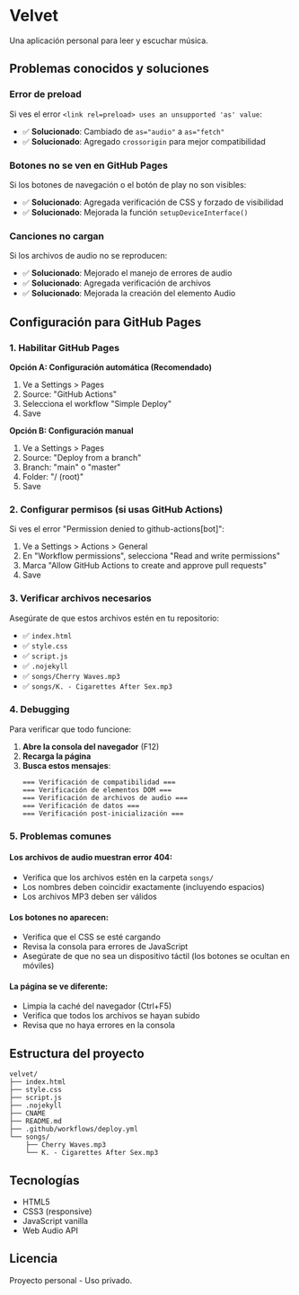 # Velvet

Una aplicación personal para leer y escuchar música.

## Problemas conocidos y soluciones

### Error de preload

Si ves el error `<link rel=preload> uses an unsupported 'as' value`:

- ✅ **Solucionado**: Cambiado de `as="audio"` a `as="fetch"`
- ✅ **Solucionado**: Agregado `crossorigin` para mejor compatibilidad

### Botones no se ven en GitHub Pages

Si los botones de navegación o el botón de play no son visibles:

- ✅ **Solucionado**: Agregada verificación de CSS y forzado de visibilidad
- ✅ **Solucionado**: Mejorada la función `setupDeviceInterface()`

### Canciones no cargan

Si los archivos de audio no se reproducen:

- ✅ **Solucionado**: Mejorado el manejo de errores de audio
- ✅ **Solucionado**: Agregada verificación de archivos
- ✅ **Solucionado**: Mejorada la creación del elemento Audio

## Configuración para GitHub Pages

### 1. Habilitar GitHub Pages

**Opción A: Configuración automática (Recomendado)**

1. Ve a Settings > Pages
2. Source: "GitHub Actions"
3. Selecciona el workflow "Simple Deploy"
4. Save

**Opción B: Configuración manual**

1. Ve a Settings > Pages
2. Source: "Deploy from a branch"
3. Branch: "main" o "master"
4. Folder: "/ (root)"
5. Save

### 2. Configurar permisos (si usas GitHub Actions)

Si ves el error "Permission denied to github-actions[bot]":

1. Ve a Settings > Actions > General
2. En "Workflow permissions", selecciona "Read and write permissions"
3. Marca "Allow GitHub Actions to create and approve pull requests"
4. Save

### 3. Verificar archivos necesarios

Asegúrate de que estos archivos estén en tu repositorio:

- ✅ `index.html`
- ✅ `style.css`
- ✅ `script.js`
- ✅ `.nojekyll`
- ✅ `songs/Cherry Waves.mp3`
- ✅ `songs/K. - Cigarettes After Sex.mp3`

### 4. Debugging

Para verificar que todo funcione:

1. **Abre la consola del navegador** (F12)
2. **Recarga la página**
3. **Busca estos mensajes**:
   ```
   === Verificación de compatibilidad ===
   === Verificación de elementos DOM ===
   === Verificación de archivos de audio ===
   === Verificación de datos ===
   === Verificación post-inicialización ===
   ```

### 5. Problemas comunes

#### Los archivos de audio muestran error 404:

- Verifica que los archivos estén en la carpeta `songs/`
- Los nombres deben coincidir exactamente (incluyendo espacios)
- Los archivos MP3 deben ser válidos

#### Los botones no aparecen:

- Verifica que el CSS se esté cargando
- Revisa la consola para errores de JavaScript
- Asegúrate de que no sea un dispositivo táctil (los botones se ocultan en móviles)

#### La página se ve diferente:

- Limpia la caché del navegador (Ctrl+F5)
- Verifica que todos los archivos se hayan subido
- Revisa que no haya errores en la consola

## Estructura del proyecto

```
velvet/
├── index.html
├── style.css
├── script.js
├── .nojekyll
├── CNAME
├── README.md
├── .github/workflows/deploy.yml
└── songs/
    ├── Cherry Waves.mp3
    └── K. - Cigarettes After Sex.mp3
```

## Tecnologías

- HTML5
- CSS3 (responsive)
- JavaScript vanilla
- Web Audio API

## Licencia

Proyecto personal - Uso privado.
